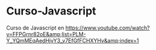 # Curso-Javascript
Curso de Javascript en https://www.youtube.com/watch?v=FFPGrnr82oE&amp;list=PLM-Y_YQmMEqAedHjvY3_v7EfGfFCHXYHv&amp;index=1

